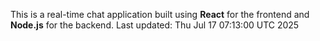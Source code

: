 This is a real-time chat application built using **React** for the frontend and **Node.js** for the backend.
Last updated: Thu Jul 17 07:13:00 UTC 2025
